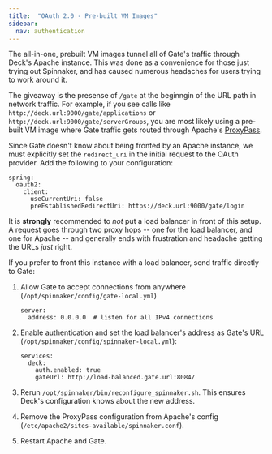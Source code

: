 ```yaml
---
title:  "OAuth 2.0 - Pre-built VM Images"
sidebar:
  nav: authentication
---
```


The all-in-one, prebuilt VM images tunnel all of Gate's traffic through Deck's Apache instance. This was done as a convenience for those just trying out Spinnaker, and has caused numerous headaches for users trying to work around it.

The giveaway is the presense of `/gate` at the beginngin of the URL path in network traffic. For example, if you see calls like `http://deck.url:9000/gate/applications` or `http://deck.url:9000/gate/serverGroups`, you are most likely using a pre-built VM image where Gate traffic gets routed through Apache's [ProxyPass](https://httpd.apache.org/docs/2.4/mod/mod_proxy.html#proxypass).

Since Gate doesn't know about being fronted by an Apache instance, we must explicitly set the `redirect_uri` in the initial request to the OAuth provider. Add the following to your configuration:
```
spring:
  oauth2:
    client:
      useCurrentUri: false
      preEstablishedRedirectUri: https://deck.url:9000/gate/login
```

It is **strongly** recommended to _not_ put a load balancer in front of this setup. A request goes through two proxy hops -- one for the load balancer, and one for Apache -- and generally ends with frustration and headache getting the URLs _just_ right.

If you prefer to front this instance with a load balancer, send traffic directly to Gate:

1. Allow Gate to accept connections from anywhere (`/opt/spinnaker/config/gate-local.yml`)
    ```
    server:
      address: 0.0.0.0  # listen for all IPv4 connections
    ```

1. Enable authentication and set the load balancer's address as Gate's URL (`/opt/spinnaker/config/spinnaker-local.yml`):
    ```
    services:
      deck:
        auth.enabled: true
        gateUrl: http://load-balanced.gate.url:8084/
    ```
1. Rerun `/opt/spinnaker/bin/reconfigure_spinnaker.sh`. This ensures Deck's configuration knows about the new address.
1. Remove the ProxyPass configuration from Apache's config (`/etc/apache2/sites-available/spinnaker.conf`).
1. Restart Apache and Gate.
